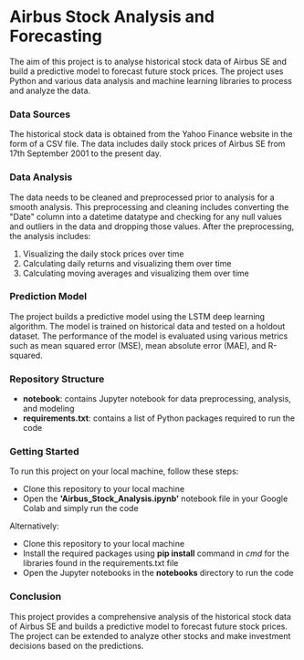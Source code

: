 # Airbus Stock Analysis and Forecasting

The aim of this project is to analyse historical stock data of Airbus SE and build a predictive model to forecast future stock prices. The project uses Python and various data analysis and machine learning libraries to process and analyze the data.

### Data Sources

The historical stock data is obtained from the Yahoo Finance website in the form of a CSV file. The data includes daily stock prices of Airbus SE from 17th September 2001 to the present day.

### Data Analysis

The data needs to be cleaned and preprocessed prior to analysis for a smooth analysis. This preprocessing and cleaning includes converting the "Date" column into a datetime datatype and checking for any null values and outliers in the data and dropping those values. After the preprocessing, the analysis includes:

1. Visualizing the daily stock prices over time
2. Calculating daily returns and visualizing them over time
3. Calculating moving averages and visualizing them over time

### Prediction Model

The project builds a predictive model using the LSTM deep learning algorithm. The model is trained on historical data and tested on a holdout dataset. The performance of the model is evaluated using various metrics such as mean squared error (MSE), mean absolute error (MAE), and R-squared.

### Repository Structure

- **notebook**: contains Jupyter notebook for data preprocessing, analysis, and modeling
- **requirements.txt**: contains a list of Python packages required to run the code

### Getting Started

To run this project on your local machine, follow these steps:

- Clone this repository to your local machine
- Open the **'Airbus_Stock_Analysis.ipynb'** notebook file in your Google Colab and simply run the code

Alternatively:

- Clone this repository to your local machine
- Install the required packages using **pip install** command in *cmd* for the libraries found in the requirements.txt file
- Open the Jupyter notebooks in the **notebooks** directory to run the code

### Conclusion

This project provides a comprehensive analysis of the historical stock data of Airbus SE and builds a predictive model to forecast future stock prices. The project can be extended to analyze other stocks and make investment decisions based on the predictions.
